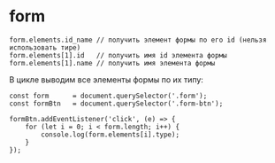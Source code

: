 # form

    form.elements.id_name // получить элемент формы по его id (нельзя использовать тире)
    form.elements[1].id   // получить имя id элемента формы
    form.elements[1].name // получить имя элемента формы

В цикле выводим все элементы формы по их типу:

    const form      = document.querySelector('.form');
    const formBtn   = document.querySelector('.form-btn');

    formBtn.addEventListener('click', (e) => {
        for (let i = 0; i < form.length; i++) {
            console.log(form.elements[i].type);
        }
    });